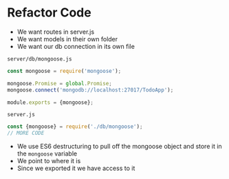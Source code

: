 # Refactor Code
* We want routes in server.js
* We want models in their own folder
* We want our db connection in its own file

`server/db/mongoose.js`

```js
const mongoose = require('mongoose');

mongoose.Promise = global.Promise;
mongoose.connect('mongodb://localhost:27017/TodoApp');

module.exports = {mongoose};
```

`server.js`

```js
const {mongoose} = require('./db/mongoose');
// MORE CODE
```

* We use ES6 destructuring to pull off the mongoose object and store it in the `mongoose` variable
* We point to where it is
* Since we exported it we have access to it


